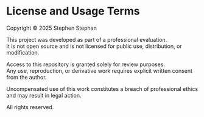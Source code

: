 # License and Usage Terms

Copyright © 2025 Stephen Stephan

This project was developed as part of a professional evaluation.  
It is not open source and is not licensed for public use, distribution, or modification.

Access to this repository is granted solely for review purposes.  
Any use, reproduction, or derivative work requires explicit written consent from the author.

Uncompensated use of this work constitutes a breach of professional ethics and may result in legal action.

All rights reserved.

